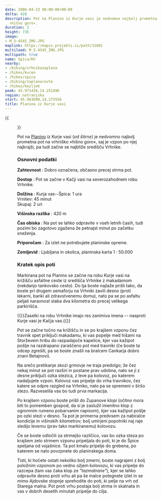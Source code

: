 ```yaml
---
date: 2006-04-23 00:00:00+00:00
delta: 420
description: Pot na Planino iz Kurje vasi je nedvomno najbolj prometna pot na vrhniško
  »hišno goro«.
duration: 2
height: 735
image:
- M_5-4545_IMG.JPG
maplink: https://mapzs.projekti.si/path/31601
multilead: M_5-4545_IMG.JPG
multipath: true
name: Spica/KV
nearby:
- /biking/vrhnikazaplana
- /hikes/kuren
- /hikes/spica
- /biking/zaplanarovte
- /hikes/kozljek
peak: 45.971434,14.251496
region: notranjska
start: 45.963698,14.275556
title: Planina iz Kurje vasi
---
```

{{<figure src="M_5-4545_IMG.JPG" caption="Zimski pogled na Vrhniko">}}

Pot na [Planino](../) iz Kurje vasi (*od štirne*) je nedvomno najbolj prometna pot na vrhniško »hišno goro«, saj je vzpon po njej najkrajši, pa tudi začne se najbliže središču Vrhnike.

### Osnovni podatki

**Zahtevnost**
:   Dobro označena, občasno precej strma pot.

**Dostop**
:   Pot se začne v Kačji vasi na severozahodnem robu Vrhnike.

**Dolžina**
:   Kurja vas--Špica: 1 ura\
    Vrnitev: 45 minut\
    Skupaj: 2 uri

**Višinska razlika**
:   420 m

**Čas obiska**
:   Na pot se lahko odpravite v vseh letnih časih, tudi pozimi bo zagotovo zgažena že petnajst minut po začetku sneženja.

**Priporočam**
:   Za izlet ne potrebujete planinske opreme.

**Zemljevid**
:   Ljubljana in okolica, planinska karta 1 : 50.000

### Kratek opis poti

Markirana pot na Planino se začne na robu Kurje vasi na križišču asfaltne ceste iz središča Vrhnike z makadamom (nekdanjo tankovsko cesto). Do tja boste najlaže prišli tako, da boste pri drugem semaforju na Vrhniki zavili desno (proti lekarni, banki ali zdravstvenemu domu), nato pa se po asfaltu peljali naravnost slaba dva kilometra do precej velikega parkirišča.

{{<note>}}Zaselki na robu Vrhnike imajo res zanimiva imena -- nasproti Kurje vasi je Kačja vas.{{</note>}}

Pot se začne točno na križišču in se po krajšem vzponu čez travnik spet priključi makadamu, ki vas popelje med hišami na Storževem hribu do razpadajoče kapelice, kjer vas kažipot pošlje na razdrapano zaraščeno pot med travniki (če boste ta odcep zgrešili, pa se boste znašli na bralcem Cankarja dobro znani Betajnovi).

Na srečo pretikanje skozi grmovje ne traja predolgo; že čez nekaj minut se pot razširi in postane prav udobna, nato se ji z desne priključi ozka stezica, z leve pa kolovoz, po katerem nadaljujete vzpon. Kolovoz vas pripelje do vrha travnikov, čez katere se odpre razgled na Vrhniko, nato pa se spremeni v širšo stezo. Razveselila vas bo tudi prva markacija.

Po krajšem vzponu boste prišli do Zupanove klopi (očitno mora biti to pomemben gospod, da si je zaslužil imenitno klop z ogromnim rumeno pobarvanim napisom), kjer vas kažipot pošlje po ozki stezi v desno. Ta pot je primerna predvsem za nabiralce kondicije in višinskih kilometrov; bolj umirjeni popotniki naj raje sledijo levemu (prav tako markiranemu) kolovozu.

Če se boste odločili za strmejšo različico, vas bo ozka steza po krajšem zelo strmem vzponu pripeljala do poti, ki je do Špice speljana od vojašnice. Ta pot kmalu pripelje do grebena, po katerem se nato povzpnete do planinskega doma.

Tisti, ki hočete ostati nekoliko bolj zmerni, boste nagrajeni z bolj položnim vzponom po vedno ožjem kolovozu, ki vas pripelje do razcepa (tam vas čaka klop *za \"tazmatrane\"*), kjer se lahko odpravite desno proti vrhu ali pa še malce potegnete izlet in se mimo Ajdovske stopnje sprehodite do poti, ki pelje na vrh od Starega malna. Pot proti vrhu postaja bolj strma in skalnata in vas v dobrih desetih minutah pripelje do cilja.

